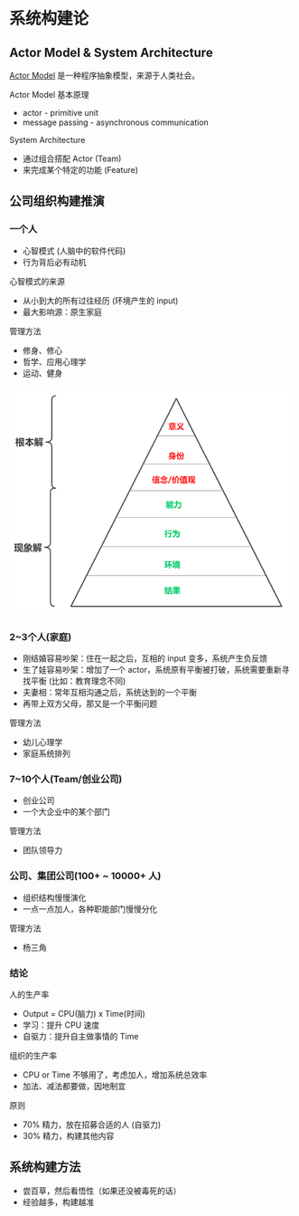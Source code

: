 # 系统构建论


## Actor Model & System Architecture

[Actor Model][1] 是一种程序抽象模型，来源于人类社会。

Actor Model 基本原理

 * actor - primitive unit
 * message passing - asynchronous communication

System Architecture

 * 通过组合搭配 Actor (Team)
 * 来完成某个特定的功能 (Feature)


## 公司组织构建推演

### 一个人

 * 心智模式 (人脑中的软件代码)
 * 行为背后必有动机

心智模式的来源

 * 从小到大的所有过往经历 (环境产生的 input)
 * 最大影响源：原生家庭

管理方法

 * 修身、修心
 * 哲学、应用心理学
 * 运动、健身

![](images/2019_04_26_system_architecture/mental_model.png)


### 2~3个人(家庭)

 * 刚结婚容易吵架：住在一起之后，互相的 input 变多，系统产生负反馈
 * 生了娃容易吵架：增加了一个 actor，系统原有平衡被打破，系统需要重新寻找平衡 (比如：教育理念不同)
 * 夫妻相：常年互相沟通之后，系统达到的一个平衡
 * 再带上双方父母，那又是一个平衡问题

管理方法

 * 幼儿心理学
 * 家庭系统排列


### 7~10个人(Team/创业公司)

 * 创业公司
 * 一个大企业中的某个部门

管理方法

 * 团队领导力


### 公司、集团公司(100+ ~ 10000+ 人)

 * 组织结构慢慢演化
 * 一点一点加人，各种职能部门慢慢分化

管理方法

 * 杨三角


### 结论

人的生产率

 * Output = CPU(脑力) x Time(时间)
 * 学习：提升 CPU 速度
 * 自驱力：提升自主做事情的 Time

组织的生产率

 * CPU or Time 不够用了，考虑加人，增加系统总效率
 * 加法、减法都要做，因地制宜

原则

 * 70% 精力，放在招募合适的人 (自驱力)
 * 30% 精力，构建其他内容


## 系统构建方法

 * 尝百草，然后看悟性（如果还没被毒死的话）
 * 经验越多，构建越准


[1]:https://github.com/kasicass/blog/blob/master/design-principle/2018_11_28_actor_model.md
